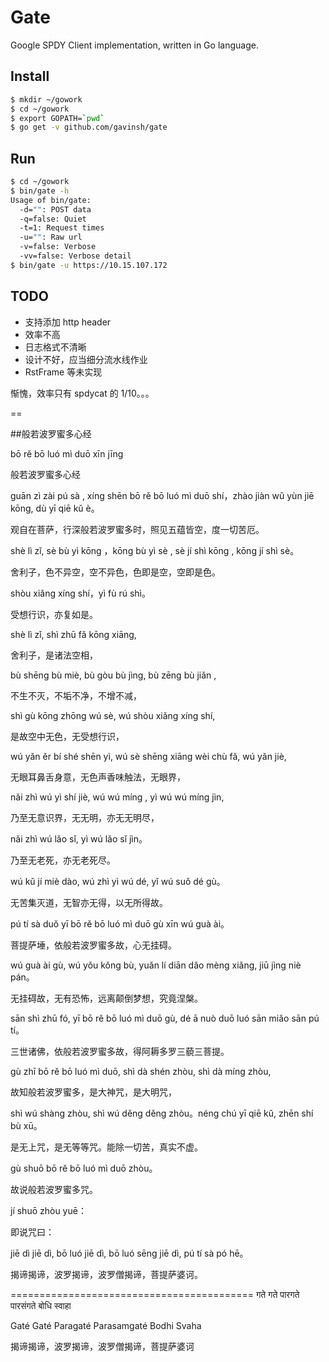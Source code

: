 Gate
====

Google SPDY Client implementation, written in Go language.


## Install
```bash
$ mkdir ~/gowork
$ cd ~/gowork
$ export GOPATH=`pwd`
$ go get -v github.com/gavinsh/gate
```

## Run

```bash
$ cd ~/gowork
$ bin/gate -h
Usage of bin/gate:
  -d="": POST data
  -q=false: Quiet
  -t=1: Request times
  -u="": Raw url
  -v=false: Verbose
  -vv=false: Verbose detail
$ bin/gate -u https://10.15.107.172
```

## TODO
- 支持添加 http header
- 效率不高
- 日志格式不清晰
- 设计不好，应当细分流水线作业
- RstFrame 等未实现

惭愧，效率只有 spdycat 的 1/10。。。

==

##般若波罗蜜多心经


bō rě bō luó mì duō xīn jīng

般若波罗蜜多心经

guān zì zài pú sà , xíng shēn bō rě bō luó mì duō shí，zhào jiàn wǔ yùn jiē kōng, dù yī qiē kǔ è。

观自在菩萨，行深般若波罗蜜多时，照见五蕴皆空，度一切苦厄。

shè lì zǐ, sè bù yì kōng ，kōng bù yì sè , sè jí shì kōng , kōng jí shì sè。

舍利子，色不异空，空不异色，色即是空，空即是色。

shòu xiǎng xíng shí，yì fù rú shì。

受想行识，亦复如是。

shè lì zǐ, shì zhū fǎ kōng xiāng,

舍利子，是诸法空相，

bù shēng bù miè, bù gòu bù jìng, bù zēng bù jiǎn ,

不生不灭，不垢不净，不增不减，

shì gù kōng zhōng wú sè, wú shòu xiǎng xíng shí,

是故空中无色，无受想行识，

wú yǎn ěr bí shé shēn yì, wú sè shēng xiāng wèi chù fǎ, wú yǎn jiè,

无眼耳鼻舌身意，无色声香味触法，无眼界，

nǎi zhì wú yì shí jiè, wú wú míng , yì wú wú míng jìn,

乃至无意识界，无无明，亦无无明尽，

nǎi zhì wú lǎo sǐ, yì wú lǎo sǐ jìn。

乃至无老死，亦无老死尽。

wú kǔ jí miè dào, wú zhì yì wú dé, yǐ wú suǒ dé gù。

无苦集灭道，无智亦无得，以无所得故。

pú tí sà duǒ yī bō rě bō luó mì duō gù xīn wú guà ài。

菩提萨埵，依般若波罗蜜多故，心无挂碍。

wú guà ài gù, wú yǒu kǒng bù, yuǎn lí diān dǎo mèng xiǎng, jiū jìng niè pán。

无挂碍故，无有恐怖，远离颠倒梦想，究竟涅槃。

sān shì zhū fó, yī bō rě bō luó mì duō gù, dé ā nuò duō luó sān miǎo sān pú tí。

三世诸佛，依般若波罗蜜多故，得阿耨多罗三藐三菩提。

gù zhī bō rě bō luó mì duō, shì dà shén zhòu, shì dà míng zhòu,

故知般若波罗蜜多，是大神咒，是大明咒，

shì wú shàng zhòu, shì wú děng děng zhòu。néng chú yī qiē kǔ, zhēn shí bù xū。

是无上咒，是无等等咒。能除一切苦，真实不虚。

gù shuō bō rě bō luó mì duō zhòu。

故说般若波罗蜜多咒。

jí shuō zhòu yuē：

即说咒曰：

jiē dì jiē dì, bō luó jiē dì, bō luó sēng jiē dì, pú tí sà pó hē。

揭谛揭谛，波罗揭谛，波罗僧揭谛，菩提萨婆诃。


==========================================
गते गते पारगते पारसंगते बोधि स्वाहा

Gaté Gaté Paragaté Parasamgaté Bodhi Svaha

揭谛揭谛，波罗揭谛，波罗僧揭谛，菩提萨婆诃
